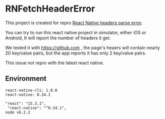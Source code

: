 # RNFetchHeaderError

This project is created for repro [React Native headers parse error](https://github.com/facebook/react-native/issues/11128).

You can try to run this react native project in simulator, either iOS or Android, It will report the number of headers it get.

We tested it with https://github.com , the page's heaers will contain nearly 20 key/value pairs, but the app reports it has only 2 key/value pairs.

This issue not repro with the latest react native.

## Environment
~~~
react-native-cli: 1.0.0
react-native: 0.34.1

"react": "15.3.1",
 "react-native": "^0.34.1",
node v6.2.2
~~~
